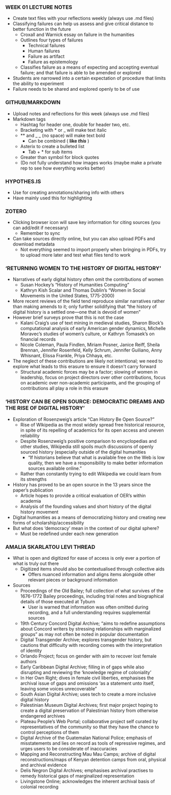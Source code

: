 ### WEEK 01 LECTURE NOTES
* Create text files with your reflections weekly (always use .md files)
* Classifying failures can help us assess and give critical distance to better function in the future
  * Croxall and Warnick essay on failure in the humanities
  * Outlines four types of failures
    * Technical failures
    * Human failures
    * Failure as artifact
    * Failure as epistemology
  * Classifies failure as a means of expecting and accepting eventual failure; and that failure is able to be amended or explored 
* Students are narrowed into a certain expectation of procedure that limits the ability to experiment 
* Failure needs to be shared and explored openly to be of use

### GITHUB/MARKDOWN 
* Upload notes and reflections for this week (always use .md files)  
* Markdown tags
  * Hashtag for header one, double for header two, etc.
  * Bracketing with * or _ will make text italic
  * ** and _ _ (no space) will make text bold
    * Can be combined ( __like *this*__ )
  * Asterix to create a bulleted list 
      * Tab + * for sub items
  * Greater than symbol for block quotes 
  * (Do not fully understand how images works (maybe make a private rep to see how everything works better)

### HYPOTHES.IS
* Use for creating annotations/sharing info with others
* Have mainly used this for highlighting 

### ZOTERO
* Clicking browser icon will save key information for citing sources (you can add/edit if necessary)
  * Remember to sync
* Can take sources directly online, but you can also upload PDFs and download metadata 
  * Not everything seemed to import properly when bringing in PDFs, try to upload more later and test what files tend to work

### ‘RETURNING WOMEN TO THE HISTORY OF DIGITAL HISTORY’
* Narratives of early digital history often omit the contributions of women 
  * Susan Hockey’s “History of Humanities Computing”
  * Kathryn Kish Scalar and Thomas Dublin’s “Women in Social Movements in the United States, 1775-2000)
* More recent reviews of the field tend reproduce similar narratives rather than making amends to it; only further solidifying that “the history of digital history is a settled one—one that is devoid of women”
* However brief surveys prove that this is not the case
  * Kalani Craig’s use of text mining in medieval studies, Sharon Block’s computational analysis of early American gender dynamics, Michelle Moravec’s studies of women’s culture, or Kathryn Tomasek’s on financial records
  * Nicole Coleman, Paula Findlen, Miriam Posner, Janice Reiff, Sheila Brennan, Jennifer Rosenfeld, Kelly Schrum, Jennifer Guiliano, Anny Whisnant, Elissa Frankle, Priya Chhaya, etc.
* The neglect of these contributions are likely not intentional; we need to explore what leads to this erasure to ensure it doesn't carry forward
  * Structural academic forces may be a factor; slowing of women in leadership, focus on project directors over other contributions, focus on academic over non-academic participants, and the grouping of contributions all play a role in this erasure

### ‘HISTORY CAN BE OPEN SOURCE: DEMOCRATIC DREAMS AND THE RISE OF DIGITAL HISTORY’
* Exploration of Rosenzweig’s article “Can History Be Open Source?”
  * Rise of WIkipedia as the most widely spread free historical resource, in spite of its repelling of academics for its open access and uneven reliability 
  * Despite Rosenzweig’s positive comparison to encyclopedias and other studies, Wikipedia still spoils much discussions of openly sourced history (especially outside of the digital humanities
    * “If historians believe that what is available free on the Web is low quality, then we have a responsibility to make better information sources available online.”
  * Rather than constantly trying to edit Wikipedia we could learn from its strengths
* History has proved to be an open source in the 13 years since the paper’s publication
  * Article hopes to provide a critical evaluation of OER’s within academia 
  * Analysis of the founding values and short history of the digital history movement 
* Digital humanities as a means of democratizing history and creating new forms of scholarship/accessibility 
* But what does ‘democracy’ mean in the context of our digital sphere? 
  * Must be redefined under each new generation

### AMALIA SKARLATOU LEVI THREAD
* What is open and digitized for ease of access is only ever a portion of what is truly out there 
  * Digitized items should also be contextualised through collective aids
    * Offers nuanced information and aligns items alongside other relevant pieces or background information
* Sources
  * Proceedings of the Old Bailey; full collection of what survives of the 1676-1772 Bailey proceedings, including trial notes and biographical details of those executed at Tyburn
    * User is warned that information was often omitted during recording, and a full understanding requires supplemental sources 
  * 19th Century Concord Digital Archive; “aims to redefine assumptions about Concord writers by stressing relationships with marginalized groups” as may not often be noted in popular documentation
  * Digital Transgender Archive; explores transgender history, but cautions that difficulty with recording comes with the interpretation of identity
  * Orlando Project; focus on gender with aim to recover lost female authors 
  * Early Caribbean Digital Archive; filling in of gaps while also disrupting and reviewing the ‘knowledge regime of coloniality’
  * In Her Own Right; dives in female civil liberties, emphasises the archival issue of gaps and omissions ‘as a statement unto itself, leaving some voices unrecoverable”
  * South Asian Digital Archive; uses tech to create a more inclusive digital history
  * Palestinian Museum Digital Archives; first major project hoping to create a digital preservation of Palestinian history from otherwise endangered archives
  * Plateau People’s Web Portal; collaborative project self curated by representatives of the community so that they have the chance to control perceptions of them
  * Digital Archive of the Guatemalan National Police; emphasis of misstatements and lies on record as tools of repressive regimes, and urges users to be considerate of inaccuracies 
  * Mapping and Reconstructing Mau Mau Camps; archive of digital reconstructions/maps of Kenyan detention camps from oral, physical and archival evidence
  * Delis Negron Digital Archives; emphasises archival practises to remedy historical gaps of marginalized representation
  * Livingstone Online; acknowledges the inherent archival basis of colonial recording 
